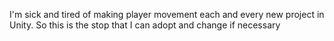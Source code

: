 I'm sick and tired of making player movement each and every new project in Unity. So this is the stop that I can adopt and change if necessary
